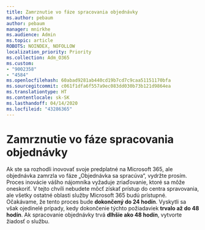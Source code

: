 ```yaml
---
title: Zamrznutie vo fáze spracovania objednávky
ms.author: pebaum
author: pebaum
manager: mnirkhe
ms.audience: Admin
ms.topic: article
ROBOTS: NOINDEX, NOFOLLOW
localization_priority: Priority
ms.collection: Adm_O365
ms.custom:
- "9002358"
- "4584"
ms.openlocfilehash: 60abad9281ab440cd19b7cd7c9caa51151170bfa
ms.sourcegitcommit: c061f1dfa6f557a9ec083dd030b73b121d9864ea
ms.translationtype: HT
ms.contentlocale: sk-SK
ms.lasthandoff: 04/14/2020
ms.locfileid: "43286365"
---
```

# <a name="stuck-on-processing-order"></a>Zamrznutie vo fáze spracovania objednávky

Ak ste sa rozhodli inovovať svoje predplatné na Microsoft 365, ale objednávka zamrzla vo fáze „Objednávka sa spracúva“, vydržte prosím. Proces inovácie vášho nájomníka vyžaduje zriaďovanie, ktoré sa môže oneskoriť. V tejto chvíli nebudete môcť získať prístup do centra spravovania, ale všetky ostatné oblasti služby Microsoft 365 budú prístupné. Očakávame, že tento proces bude **dokončený do 24 hodín**. Vyskytli sa však ojedinelé prípady, kedy dokončenie týchto požiadaviek **trvalo až do 48 hodín**. Ak spracovanie objednávky trvá **dlhšie ako 48 hodín**, vytvorte žiadosť o službu.
